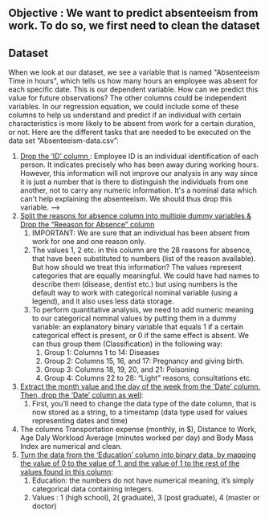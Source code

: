 ## Objective : We want to predict absenteeism from work. To do so, we first need to clean the dataset
## Dataset 
When we look at our dataset, we see a variable that is named "Absenteeism Time in hours", which tells us how many hours an employee was absent for each specific date. This is our dependent variable. 
How can we predict this value for future observations? The other columns could be independent variables. In our regression equation, we could include some of these columns to help us understand and predict if an individual with certain characteristics is more likely to be absent from work for a certain duration, or not. 
Here are the different tasks that are needed to be executed on the data set “Absenteeism-data.csv”: 
1.	<ins>Drop the ‘ID’ column </ins>: Employee ID is an individual identification of each person. It indicates precisely who has been away during working hours. However, this information will not improve our analysis in any way since it is just a number that is there to distinguish the individuals from one another, not to carry any numeric information. It's a nominal data which can't help explaining the absenteeism. We should thus drop this variable. -->
2.	<ins> Split the reasons for absence column into multiple dummy variables & Drop the “Reeason for Absence” column </ins>
      1. IMPORTANT: We are sure that an individual has been absent from work for one and one reason only.
      2. The values 1, 2 etc. in this column are the 28 reasons for absence, that have been substituted to numbers (list of the reason available). But how should we treat this information? The values represent categories that are equally meaningful. We could have had names to describe them (disease, dentist etc.) but using numbers is the default way to work with categorical nominal variable (using a legend), and it also uses less data storage.
      3. To perform quantitative analysis, we need to add numeric meaning to our categorical nominal values by putting them in a dummy variable: an explanatory binary variable that equals 1 if a certain categorical effect is present, or 0 if the same effect is absent. We can thus group them (Classification) in the following way:
            1. Group 1: Columns 1 to 14: Diseases
            2. Group 2: Columns 15, 16, and 17: Pregnancy and giving birth.
            3. Group 3: Columns 18, 19, 20, and 21: Poisoning 
            4. Group 4: Columns 22 to 28: “Light” reasons, consultations etc.
3.	<ins>Extract the month value and the day of the week from the ‘Date’ column. Then, drop the ‘Date’ column as well</ins>: 
      1.  First, you’ll need to change the data type of the date column, that is now stored as a string, to a timestamp (data type used for values representing dates and time)
4.	The columns Transportation expense (monthly, in $), Distance to Work, Age Daly Workload Average (minutes worked per day) and Body Mass Index are numerical and clean.
5.	<ins>Turn the data from the ‘Education’ column into binary data, by mapping the value of 0 to the value of 1, and the value of 1 to the rest of the values found in this column</ins>:
      1. Education: the numbers do not have numerical meaning, it’s simply categorical data containing integers.
      2. Values : 1 (high school), 2( graduate), 3 (post graduate), 4 (master or doctor)
